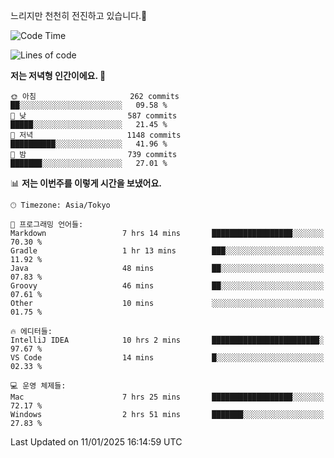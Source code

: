 느리지만 천천히 전진하고 있습니다.🐢

<!--START_SECTION:waka-->
![Code Time](http://img.shields.io/badge/Code%20Time-1%2C513%20hrs%204%20mins-blue)

![Lines of code](https://img.shields.io/badge/%EC%A0%80%EB%8A%94%20%EC%97%AC%ED%83%9C%EA%B9%8C%EC%A7%80%20-919.0%20thousand%20%EC%A4%84%EC%9D%98%20%EC%BD%94%EB%93%9C%EB%A5%BC%20%EC%9E%91%EC%84%B1%ED%96%88%EC%96%B4%EC%9A%94.-blue)

**저는 저녁형 인간이에요. 🦉** 

```text
🌞 아침                     262 commits         ██░░░░░░░░░░░░░░░░░░░░░░░   09.58 % 
🌆 낮　                     587 commits         █████░░░░░░░░░░░░░░░░░░░░   21.45 % 
🌃 저녁                     1148 commits        ██████████░░░░░░░░░░░░░░░   41.96 % 
🌙 밤　                     739 commits         ███████░░░░░░░░░░░░░░░░░░   27.01 % 
```


📊 **저는 이번주를 이렇게 시간을 보냈어요.** 

```text
🕑︎ Timezone: Asia/Tokyo

💬 프로그래밍 언어들: 
Markdown                 7 hrs 14 mins       ██████████████████░░░░░░░   70.30 % 
Gradle                   1 hr 13 mins        ███░░░░░░░░░░░░░░░░░░░░░░   11.92 % 
Java                     48 mins             ██░░░░░░░░░░░░░░░░░░░░░░░   07.83 % 
Groovy                   46 mins             ██░░░░░░░░░░░░░░░░░░░░░░░   07.61 % 
Other                    10 mins             ░░░░░░░░░░░░░░░░░░░░░░░░░   01.75 % 

🔥 에디터들: 
IntelliJ IDEA            10 hrs 2 mins       ████████████████████████░   97.67 % 
VS Code                  14 mins             █░░░░░░░░░░░░░░░░░░░░░░░░   02.33 % 

💻 운영 체제들: 
Mac                      7 hrs 25 mins       ██████████████████░░░░░░░   72.17 % 
Windows                  2 hrs 51 mins       ███████░░░░░░░░░░░░░░░░░░   27.83 % 
```


 Last Updated on 11/01/2025 16:14:59 UTC
<!--END_SECTION:waka-->
